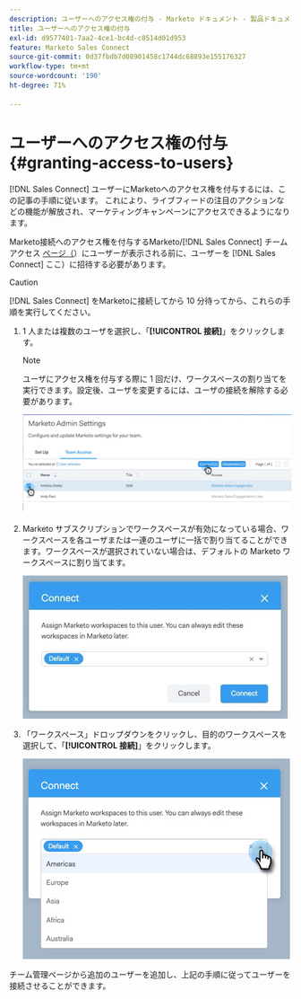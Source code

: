 ```yaml
---
description: ユーザーへのアクセス権の付与 - Marketo ドキュメント - 製品ドキュメント
title: ユーザーへのアクセス権の付与
exl-id: d9577401-7aa2-4ce1-bc4d-c0514d01d953
feature: Marketo Sales Connect
source-git-commit: 0d37fbdb7d08901458c1744dc68893e155176327
workflow-type: tm+mt
source-wordcount: '190'
ht-degree: 71%

---
```


# ユーザーへのアクセス権の付与 {#granting-access-to-users}

[!DNL Sales Connect] ユーザーにMarketoへのアクセス権を付与するには、この記事の手順に従います。 これにより、ライブフィードの注目のアクションなどの機能が解放され、マーケティングキャンペーンにアクセスできるようになります。

Marketo接続へのアクセス権を付与するMarketo/[!DNL Sales Connect] チームアクセス [ ページ（](/help/marketo/product-docs/marketo-sales-connect/admin/invite-users.md)）にユーザーが表示される前に、ユーザーを [!DNL Sales Connect] ここ）に招待する必要があります。

>[!CAUTION]
>
>[!DNL Sales Connect] をMarketoに接続してから 10 分待ってから、これらの手順を実行してください。

1. 1 人または複数のユーザを選択し、「**[!UICONTROL 接続]**」をクリックします。

   >[!NOTE]
   >
   >ユーザにアクセス権を付与する際に 1 回だけ、ワークスペースの割り当てを実行できます。設定後、ユーザを変更するには、ユーザの接続を解除する必要があります。

   ![](assets/granting-access-to-users-1.png)

1. Marketo サブスクリプションでワークスペースが有効になっている場合、ワークスペースを各ユーザまたは一連のユーザに一括で割り当てることができます。ワークスペースが選択されていない場合は、デフォルトの Marketo ワークスペースに割り当てます。

   ![](assets/granting-access-to-users-2.jpg)

1. 「ワークスペース」ドロップダウンをクリックし、目的のワークスペースを選択して、「**[!UICONTROL 接続]**」をクリックします。

   ![](assets/granting-access-to-users-3.png)

チーム管理ページから追加のユーザーを追加し、上記の手順に従ってユーザーを接続させることができます。
